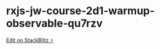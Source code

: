 # rxjs-jw-course-2d1-warmup-observable-qu7rzv

[Edit on StackBlitz ⚡️](https://stackblitz.com/edit/rxjs-jw-course-2d1-warmup-observable-qu7rzv)